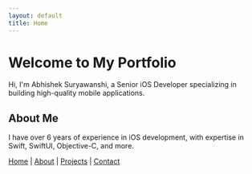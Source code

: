 ```yaml
---
layout: default
title: Home
---
```


# Welcome to My Portfolio
Hi, I'm Abhishek Suryawanshi, a Senior iOS Developer specializing in building high-quality mobile applications.

## About Me
I have over 6 years of experience in iOS development, with expertise in Swift, SwiftUI, Objective-C, and more.

[Home](index.md) | [About](about.md) | [Projects](project.md) | [Contact](contact.md)
